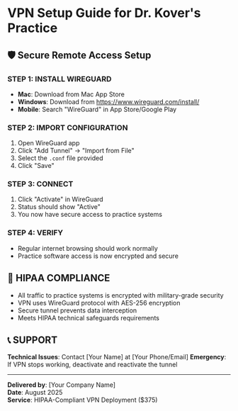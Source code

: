 # VPN Setup Guide for Dr. Kover's Practice

## 🛡️ Secure Remote Access Setup

### STEP 1: INSTALL WIREGUARD
- **Mac**: Download from Mac App Store
- **Windows**: Download from https://www.wireguard.com/install/
- **Mobile**: Search "WireGuard" in App Store/Google Play

### STEP 2: IMPORT CONFIGURATION
1. Open WireGuard app
2. Click "Add Tunnel" → "Import from File"
3. Select the `.conf` file provided
4. Click "Save"

### STEP 3: CONNECT
1. Click "Activate" in WireGuard
2. Status should show "Active" 
3. You now have secure access to practice systems

### STEP 4: VERIFY
- Regular internet browsing should work normally
- Practice software access is now encrypted and secure

## 🏥 HIPAA COMPLIANCE
- All traffic to practice systems is encrypted with military-grade security
- VPN uses WireGuard protocol with AES-256 encryption
- Secure tunnel prevents data interception
- Meets HIPAA technical safeguards requirements

## 📞 SUPPORT
**Technical Issues**: Contact [Your Name] at [Your Phone/Email]
**Emergency**: If VPN stops working, deactivate and reactivate the tunnel

---
**Delivered by**: [Your Company Name]  
**Date**: August 2025  
**Service**: HIPAA-Compliant VPN Deployment ($375)
